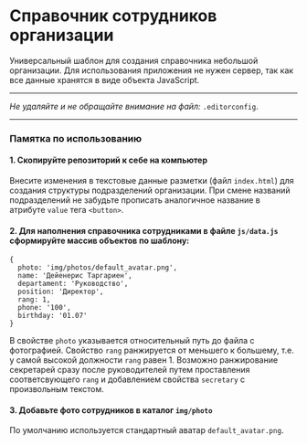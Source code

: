 # Справочник сотрудников организации

Универсальный шаблон для создания справочника небольшой организации. Для использования приложения не нужен сервер, так как все данные хранятся в виде объекта JavaScript.

---

_Не удаляйте и не обращайте внимание на файл:_ `.editorconfig`.

---

### Памятка по использованию

#### 1. Скопируйте репозиторий к себе на компьютер

Внесите изменения в текстовые данные разметки (файл `index.html`) для создания структуры подразделений организации. При смене названий подразделений не забудьте прописать аналогичное название в атрибуте `value` тега `<button>`.

#### 2. Для наполнения справочника сотрудниками в файле `js/data.js` сформируйте массив объектов по шаблону:

```
{
  photo: 'img/photos/default_avatar.png',
  name: 'Дейенерис Таргариен',
  departament: 'Руководство',
  position: 'Директор',
  rang: 1,
  phone: '100',
  birthday: '01.07'
}
```
В свойстве `photo` указывается относительный путь до файла с фотографией.
Свойство `rang` ранжируется от меньшего к большему, т.е. у самой высокой должности `rang` равен 1.
Возможно ранжирование секретарей сразу после руководителей путем проставления соответсвующего `rang` и добавлением свойства `secretary` с произвольным текстом.

#### 3. Добавьте фото сотрудников в каталог `img/photo`

По умолчанию используется стандартный аватар `default_avatar.png`.
